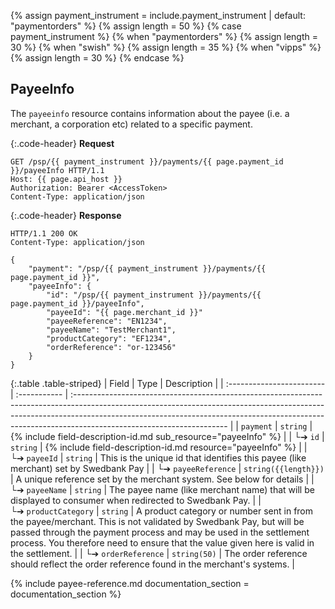 {% assign payment_instrument = include.payment_instrument | default: "paymentorders" %}
{% assign length = 50 %}
{% case payment_instrument %}
{% when "paymentorders" %}
    {% assign length = 30 %}
{% when "swish" %}
    {% assign length = 35 %}
{% when "vipps" %}
    {% assign length = 30 %}
{% endcase %}

## PayeeInfo

The `payeeinfo` resource contains information about the payee (i.e. a merchant,
a corporation etc) related to a specific payment.

{:.code-header}
**Request**

```http
GET /psp/{{ payment_instrument }}/payments/{{ page.payment_id }}/payeeInfo HTTP/1.1
Host: {{ page.api_host }}
Authorization: Bearer <AccessToken>
Content-Type: application/json
```

{:.code-header}
**Response**

```http
HTTP/1.1 200 OK
Content-Type: application/json

{
    "payment": "/psp/{{ payment_instrument }}/payments/{{ page.payment_id }}",
    "payeeInfo": {
        "id": "/psp/{{ payment_instrument }}/payments/{{ page.payment_id }}/payeeInfo",
        "payeeId": "{{ page.merchant_id }}"
        "payeeReference": "EN1234",
        "payeeName": "TestMerchant1",
        "productCategory": "EF1234",
        "orderReference": "or-123456"
    }
}
```

{:.table .table-striped}
| Field                  | Type         | Description                                                                                                                                                                                                                                                                       |
| :------------------------ | :----------- | :-------------------------------------------------------------------------------------------------------------------------------------------------------------------------------------------------------------------------------------------------------------------------------- |
| `payment`                 | `string`     | {% include field-description-id.md sub_resource="payeeInfo" %}                                                                                                                                                                                                                    |
| └➔&nbsp;`id`              | `string`     | {% include field-description-id.md resource="payeeInfo" %}                                                                                                                                                                                                                        |
| └➔&nbsp;`payeeId`         | `string`     | This is the unique id that identifies this payee (like merchant) set by Swedbank Pay                                                                                                                                                                                              |
| └➔&nbsp;`payeeReference`  | `string({{length}})` | A unique reference set by the merchant system. See below for details                                                                                                                                                                                                              |
| └➔&nbsp;`payeeName`       | `string`     | The payee name (like merchant name) that will be displayed to consumer when redirected to Swedbank Pay.                                                                                                                                                                           |
| └➔&nbsp;`productCategory` | `string`     | A product category or number sent in from the payee/merchant. This is not validated by Swedbank Pay, but will be passed through the payment process and may be used in the settlement process. You therefore need to ensure that the value given here is valid in the settlement. |
| └➔&nbsp;`orderReference`  | `string(50)` | The order reference should reflect the order reference found in the merchant's systems.                                                                                                                                                                                           |

{% include payee-reference.md documentation_section = documentation_section %}
